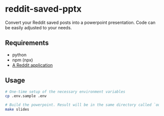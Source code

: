 # reddit-saved-pptx
Convert your Reddit saved posts into a powerpoint presentation. Code can be easily adjusted to your needs.

## Requirements
- python
- npm (npx)
- [A Reddit application](https://www.reddit.com/prefs/apps)

## Usage
```bash
# One-time setup of the necessary environment variables
cp .env.sample .env

# Build the powerpoint. Result will be in the same directory called `output.pptx`.
make slides
```